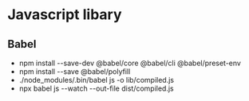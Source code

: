 # Javascript libary
## Babel
- npm install --save-dev @babel/core @babel/cli @babel/preset-env
- npm install --save @babel/polyfill
- ./node_modules/.bin/babel js -o lib/compiled.js
- npx babel js --watch --out-file dist/compiled.js
